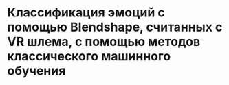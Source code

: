 # Классификация эмоций с помощью Blendshape, считанных с VR шлема, с помощью методов классического машинного обучения
